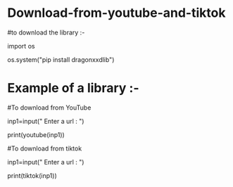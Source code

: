 # Download-from-youtube-and-tiktok

#to download the library :-

import os

os.system("pip install dragonxxdlib")

# Example of a library :-

#To download from YouTube

inp1=input(" Enter a url : ")

print(youtube(inp1))

#To download from tiktok

inp1=input(" Enter a url : ")

print(tiktok(inp1))
